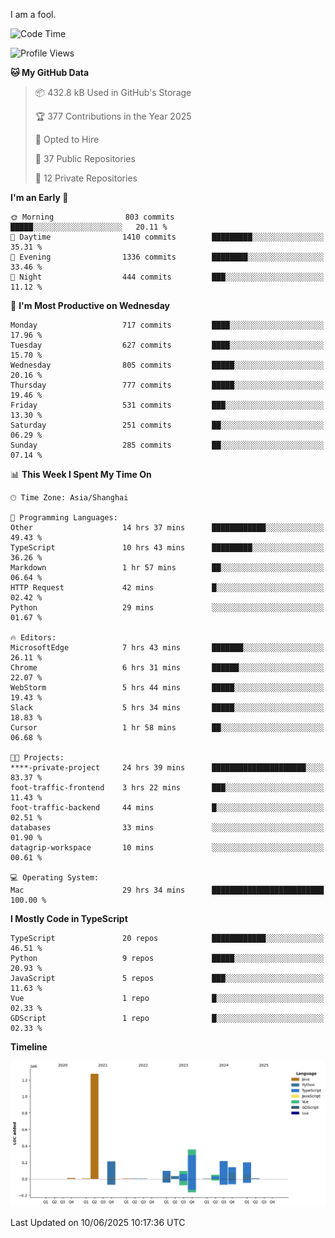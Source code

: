I am a fool.

<!--START_SECTION:waka-->
![Code Time](http://img.shields.io/badge/Code%20Time-3%2C140%20hrs%2016%20mins-blue)

![Profile Views](http://img.shields.io/badge/Profile%20Views-2-blue)

**🐱 My GitHub Data** 

> 📦 432.8 kB Used in GitHub's Storage 
 > 
> 🏆 377 Contributions in the Year 2025
 > 
> 💼 Opted to Hire
 > 
> 📜 37 Public Repositories 
 > 
> 🔑 12 Private Repositories 
 > 
**I'm an Early 🐤** 

```text
🌞 Morning                803 commits         █████░░░░░░░░░░░░░░░░░░░░   20.11 % 
🌆 Daytime                1410 commits        █████████░░░░░░░░░░░░░░░░   35.31 % 
🌃 Evening                1336 commits        ████████░░░░░░░░░░░░░░░░░   33.46 % 
🌙 Night                  444 commits         ███░░░░░░░░░░░░░░░░░░░░░░   11.12 % 
```
📅 **I'm Most Productive on Wednesday** 

```text
Monday                   717 commits         ████░░░░░░░░░░░░░░░░░░░░░   17.96 % 
Tuesday                  627 commits         ████░░░░░░░░░░░░░░░░░░░░░   15.70 % 
Wednesday                805 commits         █████░░░░░░░░░░░░░░░░░░░░   20.16 % 
Thursday                 777 commits         █████░░░░░░░░░░░░░░░░░░░░   19.46 % 
Friday                   531 commits         ███░░░░░░░░░░░░░░░░░░░░░░   13.30 % 
Saturday                 251 commits         ██░░░░░░░░░░░░░░░░░░░░░░░   06.29 % 
Sunday                   285 commits         ██░░░░░░░░░░░░░░░░░░░░░░░   07.14 % 
```


📊 **This Week I Spent My Time On** 

```text
🕑︎ Time Zone: Asia/Shanghai

💬 Programming Languages: 
Other                    14 hrs 37 mins      ████████████░░░░░░░░░░░░░   49.43 % 
TypeScript               10 hrs 43 mins      █████████░░░░░░░░░░░░░░░░   36.26 % 
Markdown                 1 hr 57 mins        ██░░░░░░░░░░░░░░░░░░░░░░░   06.64 % 
HTTP Request             42 mins             █░░░░░░░░░░░░░░░░░░░░░░░░   02.42 % 
Python                   29 mins             ░░░░░░░░░░░░░░░░░░░░░░░░░   01.67 % 

🔥 Editors: 
MicrosoftEdge            7 hrs 43 mins       ███████░░░░░░░░░░░░░░░░░░   26.11 % 
Chrome                   6 hrs 31 mins       ██████░░░░░░░░░░░░░░░░░░░   22.07 % 
WebStorm                 5 hrs 44 mins       █████░░░░░░░░░░░░░░░░░░░░   19.43 % 
Slack                    5 hrs 34 mins       █████░░░░░░░░░░░░░░░░░░░░   18.83 % 
Cursor                   1 hr 58 mins        ██░░░░░░░░░░░░░░░░░░░░░░░   06.68 % 

🐱‍💻 Projects: 
****-private-project     24 hrs 39 mins      █████████████████████░░░░   83.37 % 
foot-traffic-frontend    3 hrs 22 mins       ███░░░░░░░░░░░░░░░░░░░░░░   11.43 % 
foot-traffic-backend     44 mins             █░░░░░░░░░░░░░░░░░░░░░░░░   02.51 % 
databases                33 mins             ░░░░░░░░░░░░░░░░░░░░░░░░░   01.90 % 
datagrip-workspace       10 mins             ░░░░░░░░░░░░░░░░░░░░░░░░░   00.61 % 

💻 Operating System: 
Mac                      29 hrs 34 mins      █████████████████████████   100.00 % 
```

**I Mostly Code in TypeScript** 

```text
TypeScript               20 repos            ████████████░░░░░░░░░░░░░   46.51 % 
Python                   9 repos             █████░░░░░░░░░░░░░░░░░░░░   20.93 % 
JavaScript               5 repos             ███░░░░░░░░░░░░░░░░░░░░░░   11.63 % 
Vue                      1 repo              █░░░░░░░░░░░░░░░░░░░░░░░░   02.33 % 
GDScript                 1 repo              █░░░░░░░░░░░░░░░░░░░░░░░░   02.33 % 
```



**Timeline**

![Lines of Code chart](https://raw.githubusercontent.com/VeejaLiu/VeejaLiu/master/assets/bar_graph.png)


 Last Updated on 10/06/2025 10:17:36 UTC
<!--END_SECTION:waka-->
